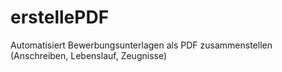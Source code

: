 # erstellePDF
Automatisiert Bewerbungsunterlagen als PDF zusammenstellen (Anschreiben, Lebenslauf, Zeugnisse)
